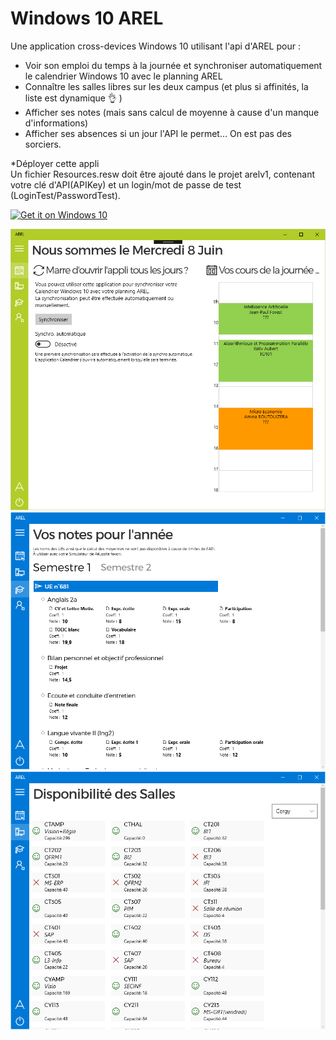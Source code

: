 ﻿Windows 10 AREL
===============
Une application cross-devices Windows 10 utilisant l'api d'AREL pour :
- Voir son emploi du temps à la journée et synchroniser automatiquement le calendrier Windows 10 avec le planning AREL  
- Connaître les salles libres sur les deux campus (et plus si affinités, la liste est dynamique 👌 )  
- Afficher ses notes (mais sans calcul de moyenne à cause d'un manque d'informations)
- Afficher ses absences si un jour l'API le permet... On est pas des sorciers.  

*Déployer cette appli  
Un fichier Resources.resw doit être ajouté dans le projet arelv1, contenant votre clé d'API(APIKey) et un login/mot de passe de test (LoginTest/PasswordTest).  


<a href="https://www.microsoft.com/store/apps/9nblggh4wlhz"><img width=250 src="https://assets.windowsphone.com/f2f77ec7-9ba9-4850-9ebe-77e366d08adc/English_Get_it_Win_10_InvariantCulture_Default.png" alt="Get it on Windows 10" /></a>

![emploi du temps](screen01.png)  
![notes](screen02.png)
![salles libres](screen03.png)


